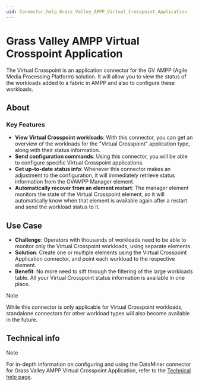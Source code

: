 ```yaml
---
uid: Connector_help_Grass_Valley_AMPP_Virtual_Crosspoint_Application
---
```


# Grass Valley AMPP Virtual Crosspoint Application

The Virtual Crosspoint is an application connector for the GV AMPP (Agile Media Processing Platform) solution. It will allow you to view the status of the workloads added to a fabric in AMPP and also to configure these workloads.

## About

### Key Features

- **View Virtual Crosspoint workloads**: With this connector, you can get an overview of the workloads for the "Virtual Crosspoint" application type, along with their status information.
- **Send configuration commands**: Using this connector, you will be able to configure specific Virtual Crosspoint applications.
- **Get up-to-date status info**: Whenever this connector makes an adjustment to the configuration, it will immediately retrieve status information from the GVAMPP Manager element.
- **Automatically recover from an element restart**: The manager element monitors the state of the Virtual Crosspoint element, so it will automatically know when that element is available again after a restart and send the workload status to it.

## Use Case

- **Challenge**: Operators with thousands of workloads need to be able to monitor only the Virtual Crosspoint workloads, using separate elements.
- **Solution**: Create one or multiple elements using the Virtual Crosspoint Application connector, and point each workload to the respective element.
- **Benefit**: No more need to sift through the filtering of the large workloads table. All your Virtual Crosspoint status information is available in one place.

> [!NOTE]
> While this connector is only applicable for Virtual Crosspoint workloads, standalone connectors for other workload types will also become available in the future.

## Technical info

> [!NOTE]
> For in-depth information on configuring and using the DataMiner connector for Grass Valley AMPP Virtual Crosspoint Application, refer to the [Technical help page](xref:Connector_help_Grass_Valley_AMPP_Virtual_Crosspoint_Application_Technical).

